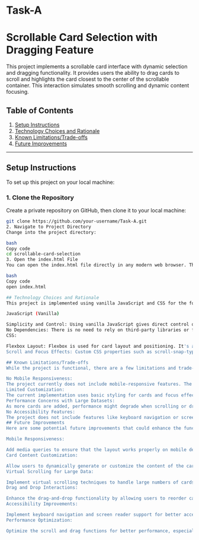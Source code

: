 # Task-A

# Scrollable Card Selection with Dragging Feature

This project implements a scrollable card interface with dynamic selection and dragging functionality. It provides users the ability to drag cards to scroll and highlights the card closest to the center of the scrollable container. This interaction simulates smooth scrolling and dynamic content focusing.

## Table of Contents
1. [Setup Instructions](#setup-instructions)
2. [Technology Choices and Rationale](#technology-choices-and-rationale)
3. [Known Limitations/Trade-offs](#known-limitationstrade-offs)
4. [Future Improvements](#future-improvements)

---

## Setup Instructions

To set up this project on your local machine:

### 1. Clone the Repository
   Create a private repository on GitHub, then clone it to your local machine:

   ```bash
   git clone https://github.com/your-username/Task-A.git
2. Navigate to Project Directory
Change into the project directory:

bash
Copy code
cd scrollable-card-selection
3. Open the index.html File
You can open the index.html file directly in any modern web browser. This will load the project and display the scrollable card interface.

bash
Copy code
open index.html

## Technology Choices and Rationale
This project is implemented using vanilla JavaScript and CSS for the following reasons:

JavaScript (Vanilla)

Simplicity and Control: Using vanilla JavaScript gives direct control over the functionality without introducing external dependencies, which makes it easier to understand and customize.
No Dependencies: There is no need to rely on third-party libraries or frameworks, which keeps the project lightweight and focused on core functionality.
CSS:

Flexbox Layout: Flexbox is used for card layout and positioning. It's a simple, powerful way to align items within a container.
Scroll and Focus Effects: Custom CSS properties such as scroll-snap-type and transform are used to create a smooth scrolling and focus effect for the cards.

## Known Limitations/Trade-offs
While the project is functional, there are a few limitations and trade-offs to be aware of:

No Mobile Responsiveness:
The project currently does not include mobile-responsive features. The layout and design may not work well on smaller screens without additional adjustments.
Limited Customization:
The current implementation uses basic styling for cards and focus effects. Customization of card content, appearance, and animations will require additional work.
Performance Concerns with Large Datasets:
As more cards are added, performance might degrade when scrolling or dragging due to the number of DOM elements being handled. Virtual scrolling or lazy loading could help mitigate this in larger datasets.
No Accessibility Features:
The project does not include features like keyboard navigation or screen reader support. These would need to be added for accessibility improvements.
## Future Improvements
Here are some potential future improvements that could enhance the functionality and user experience of this project:

Mobile Responsiveness:

Add media queries to ensure that the layout works properly on mobile devices, adjusting card sizes, scrolling behavior, and layout.
Card Content Customization:

Allow users to dynamically generate or customize the content of the cards (e.g., images, text, buttons).
Virtual Scrolling for Large Data:

Implement virtual scrolling techniques to handle large numbers of cards efficiently, reducing the performance cost of rendering all cards at once.
Drag and Drop Interactions:

Enhance the drag-and-drop functionality by allowing users to reorder cards, or create new interactions like drag-to-select.
Accessibility Improvements:

Implement keyboard navigation and screen reader support for better accessibility. Add ARIA (Accessible Rich Internet Applications) roles and properties to improve usability for all users.
Performance Optimization:

Optimize the scroll and drag functions for better performance, especially when dealing with a large number of cards.
